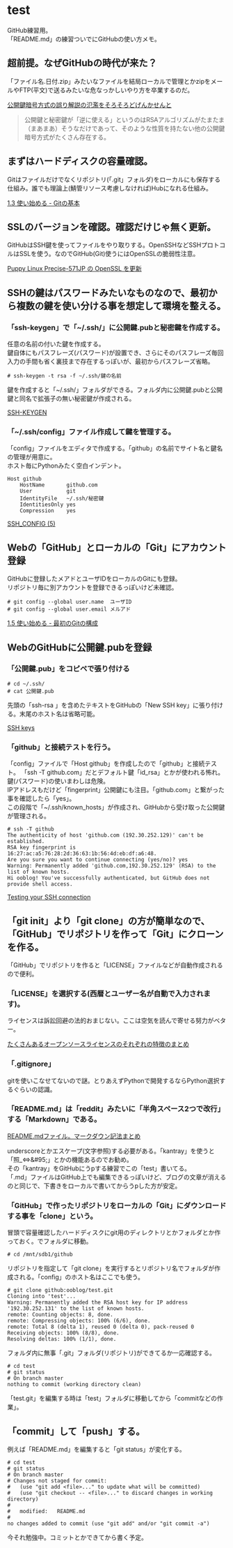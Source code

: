 # test

GitHub練習用。  
「README.md」の練習ついでにGitHubの使い方メモ。  

## 超前提。なぜGitHubの時代が来た？

「ファイル名.日付.zip」みたいなファイルを結局ローカルで管理とかzipをメールやFTP(平文)で送るみたいな危なっかしいやり方を卒業するのだ。  

[公開鍵暗号方式の誤り解説の氾濫をそろそろどげんかせんと](http://takagi-hiromitsu.jp/diary/20080229.html)

>公開鍵と秘密鍵が「逆に使える」というのはRSAアルゴリズムがたまたま（まあまあ）そうなだけであって、そのような性質を持たない他の公開鍵暗号方式がたくさん存在する。  

## まずはハードディスクの容量確認。

Gitはファイルだけでなくリポジトリ(「.git」フォルダ)をローカルにも保存する仕組み。誰でも理論上(鯖管リソース考慮しなければ)Hubになれる仕組み。  

[1.3 使い始める - Gitの基本](https://git-scm.com/book/ja/v1/%E4%BD%BF%E3%81%84%E5%A7%8B%E3%82%81%E3%82%8B-Git%E3%81%AE%E5%9F%BA%E6%9C%AC)  

## SSLのバージョンを確認。確認だけじゃ無く更新。

GitHubはSSH鍵を使ってファイルをやり取りする。OpenSSHなどSSHプロトコルはSSLを使う。なのでGitHub(Git)使うにはOpenSSLの脆弱性注意。  

[Puppy Linux Precise-571JP の OpenSSL を更新](http://near-unix.blogspot.jp/2014/04/puppy-linux-precise-571jp-openssl.html)  

## SSHの鍵はパスワードみたいなものなので、最初から複数の鍵を使い分ける事を想定して環境を整える。

### 「ssh&#45;keygen」で「~/.ssh/」に公開鍵.pubと秘密鍵を作成する。

任意の名前の付いた鍵を作成する。  
鍵自体にもパスフレーズ(パスワード)が設置でき、さらにそのパスフレーズ毎回入力の手間も省く裏技まで存在するっぽいが、最初からパスフレーズ省略。  

    # ssh-keygen -t rsa -f ~/.ssh/鍵の名前

鍵を作成すると「~/.ssh/」フォルダができる。フォルダ内に公開鍵.pubと公開鍵と同名で拡張子の無い秘密鍵が作成される。  

[SSH-KEYGEN](http://euske.github.io/openssh-jman/ssh-keygen.html)

### 「~/.ssh/config」ファイル作成して鍵を管理する。

「config」ファイルをエディタで作成する。「github」の名前でサイト名と鍵名の管理が用意に。  
ホスト毎にPythonみたく空白インデント。  

    Host github
        HostName       github.com
        User           git
        IdentityFile   ~/.ssh/秘密鍵
        IdentitiesOnly yes
        Compression    yes

[SSH_CONFIG (5)](http://euske.github.io/openssh-jman/ssh_config.html)

## Webの「GitHub」とローカルの「Git」にアカウント登録

GitHubに登録したメアドとユーザIDをローカルのGitにも登録。  
リポジトリ毎に別アカウントを登録できるっぽいけど未確認。  

    # git config --global user.name  ユーザID
    # git config --global user.email メルアド

[1.5 使い始める - 最初のGitの構成](https://git-scm.com/book/ja/v1/%E4%BD%BF%E3%81%84%E5%A7%8B%E3%82%81%E3%82%8B-%E6%9C%80%E5%88%9D%E3%81%AEGit%E3%81%AE%E6%A7%8B%E6%88%90)

## WebのGitHubに公開鍵.pubを登録

### 「公開鍵.pub」をコピペで張り付ける

    # cd ~/.ssh/
    # cat 公開鍵.pub

先頭の「ssh-rsa 」を含めたテキストをGitHubの「New SSH key」に張り付ける。末尾のホスト名は省略可能。  

[SSH keys](https://github.com/settings/ssh)

### 「github」と接続テストを行う。

「config」ファイルで「Host github」を作成したので「github」と接続テスト。
「ssh &#45;T github.com」だとデフォルト鍵「id&#95;rsa」とかが使われる怖れ。鍵(パスワード)の使いまわしは危険。  
IPアドレスもだけど「fingerprint」公開鍵にも注目。「github.com」と繋がった事を確認したら「yes」。  
この段階で「~/.ssh/known&#95;hosts」が作成され、GitHubから受け取った公開鍵が管理される。  

    # ssh -T github
    The authenticity of host 'github.com (192.30.252.129)' can't be established.
    RSA key fingerprint is 16:27:ac:a5:76:28:2d:36:63:1b:56:4d:eb:df:a6:48.
    Are you sure you want to continue connecting (yes/no)? yes
    Warning: Permanently added 'github.com,192.30.252.129' (RSA) to the list of known hosts.
    Hi ooblog! You've successfully authenticated, but GitHub does not provide shell access.

[Testing your SSH connection](https://help.github.com/articles/testing-your-ssh-connection/)

## 「git init」より「git clone」の方が簡単なので、「GitHub」でリポジトリを作って「Git」にクローンを作る。

「GitHub」でリポジトリを作ると「LICENSE」ファイルなどが自動作成されるので便利。  

### 「LICENSE」を選択する&#40;西暦とユーザー名が自動で入力されます&#41;。

ライセンスは訴訟回避の法的おまじない。ここは空気を読んで寄せる努力がベター。  

[たくさんあるオープンソースライセンスのそれぞれの特徴のまとめ](http://coliss.com/articles/build-websites/operation/work/choose-a-license-by-github.html)

### 「.gitignore」

gitを使いこなせてないので謎。とりあえずPythonで開発するならPython選択するぐらいの認識。  

### 「README.md」は「reddit」みたいに「半角スペース2つで改行」する「Markdown」である。

[README.mdファイル。マークダウン記法まとめ](http://codechord.com/2012/01/readme-markdown/)

underscoreとかエスケープ(文字参照)する必要がある。「kantray」を使うと「照&#95;⇔&#38;#95&#59;」とかの機能あるのでお勧め。  
その「kantray」をGitHubにうpする練習でこの「test」書いてる。  
「.md」ファイルはGitHub上でも編集できるっぽいけど、ブログの文章が消えるのと同じで、下書きをローカルで書いてからうpした方が安定。  

### 「GitHub」で作ったリポジトリをローカルの「Git」にダウンロードする事を「clone」という。

冒頭で容量確認したハードディスクにgit用のディレクトリとかフォルダとか作っておく。でフォルダに移動。  

    # cd /mnt/sdb1/github

リポジトリを指定して「git clone」を実行するとリポジトリ名でフォルダが作成される。「config」のホスト名はここでも使う。  

    # git clone github:ooblog/test.git
    Cloning into 'test'...
    Warning: Permanently added the RSA host key for IP address '192.30.252.131' to the list of known hosts.
    remote: Counting objects: 8, done.
    remote: Compressing objects: 100% (6/6), done.
    remote: Total 8 (delta 1), reused 0 (delta 0), pack-reused 0
    Receiving objects: 100% (8/8), done.
    Resolving deltas: 100% (1/1), done.

フォルダ内に無事「.git」フォルダ(リポジトリ)ができてるか一応確認する。  

    # cd test
    # git status
    # On branch master
    nothing to commit (working directory clean)

「test.git」を編集する時は「test」フォルダに移動してから「commitなどの作業」。  

## 「commit」して「push」する。

例えば「README.md」を編集すると「git status」が変化する。

    # cd test
    # git status
    # On branch master
    # Changes not staged for commit:
    #   (use "git add <file>..." to update what will be committed)
    #   (use "git checkout -- <file>..." to discard changes in working directory)
    #
    #	modified:   README.md
    #
    no changes added to commit (use "git add" and/or "git commit -a")


今それ勉強中。コミットとかできてから書く予定。  

